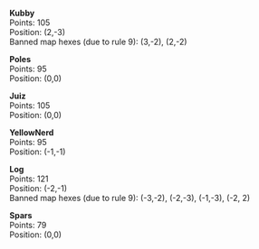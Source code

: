 **Kubby**  
Points: 105  
Position: (2,-3)  
Banned map hexes (due to rule 9): (3,-2), (2,-2)

**Poles**  
Points: 95  
Position: (0,0)

**Juiz**  
Points: 105  
Position: (0,0)

**YellowNerd**  
Points: 95  
Position: (-1,-1)

**Log**  
Points: 121  
Position: (-2,-1)  
Banned map hexes (due to rule 9): (-3,-2), (-2,-3), (-1,-3), (-2, 2)

**Spars**  
Points: 79  
Position: (0,0)
